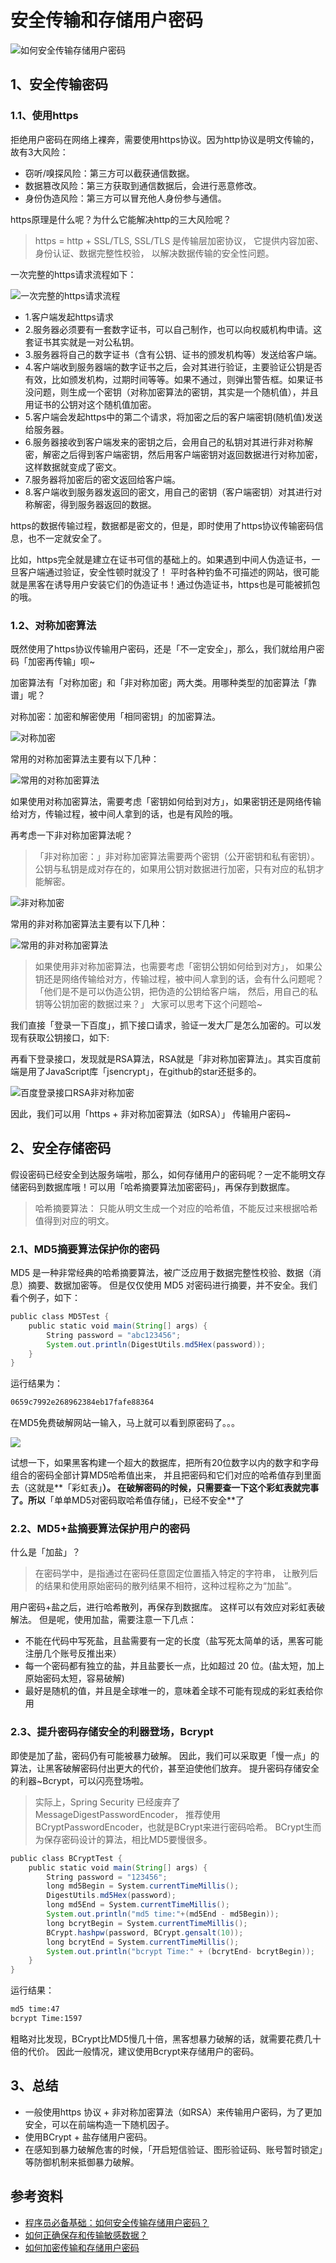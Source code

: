 # 安全传输和存储用户密码

![如何安全传输存储用户密码](./attachments/store-password.png)

## 1、安全传输密码

### 1.1、使用https

拒绝用户密码在网络上裸奔，需要使用https协议。因为http协议是明文传输的，故有3大风险：

- 窃听/嗅探风险：第三方可以截获通信数据。
- 数据篡改风险：第三方获取到通信数据后，会进行恶意修改。
- 身份伪造风险：第三方可以冒充他人身份参与通信。

https原理是什么呢？为什么它能解决http的三大风险呢？

> https = http + SSL/TLS, SSL/TLS 是传输层加密协议，
它提供内容加密、身份认证、数据完整性校验，
以解决数据传输的安全性问题。

一次完整的https请求流程如下：

![一次完整的https请求流程](./attachments/https.png)

- 1.客户端发起https请求
- 2.服务器必须要有一套数字证书，可以自己制作，也可以向权威机构申请。这套证书其实就是一对公私钥。
- 3.服务器将自己的数字证书（含有公钥、证书的颁发机构等）发送给客户端。
- 4.客户端收到服务器端的数字证书之后，会对其进行验证，主要验证公钥是否有效，比如颁发机构，过期时间等等。如果不通过，则弹出警告框。如果证书没问题，则生成一个密钥（对称加密算法的密钥，其实是一个随机值），并且用证书的公钥对这个随机值加密。
- 5.客户端会发起https中的第二个请求，将加密之后的客户端密钥(随机值)发送给服务器。
- 6.服务器接收到客户端发来的密钥之后，会用自己的私钥对其进行非对称解密，解密之后得到客户端密钥，然后用客户端密钥对返回数据进行对称加密，这样数据就变成了密文。
- 7.服务器将加密后的密文返回给客户端。
- 8.客户端收到服务器发返回的密文，用自己的密钥（客户端密钥）对其进行对称解密，得到服务器返回的数据。

https的数据传输过程，数据都是密文的，但是，即时使用了https协议传输密码信息，也不一定就安全了。

比如，https完全就是建立在证书可信的基础上的。如果遇到中间人伪造证书，一旦客户端通过验证，安全性顿时就没了！
平时各种钓鱼不可描述的网站，很可能就是黑客在诱导用户安装它们的伪造证书！通过伪造证书，https也是可能被抓包的哦。

### 1.2、对称加密算法

既然使用了https协议传输用户密码，还是「不一定安全」，那么，我们就给用户密码「加密再传输」呗~

加密算法有「对称加密」和「非对称加密」两大类。用哪种类型的加密算法「靠谱」呢？

对称加密：加密和解密使用「相同密钥」的加密算法。

![对称加密](./attachments/symmetrical-encryption.png)

常用的对称加密算法主要有以下几种：

![常用的对称加密算法](./attachments/common-symmetrical-encryption.png)

如果使用对称加密算法，需要考虑「密钥如何给到对方」，如果密钥还是网络传输给对方，传输过程，被中间人拿到的话，也是有风险的哦。

再考虑一下非对称加密算法呢？

> 「非对称加密：」非对称加密算法需要两个密钥（公开密钥和私有密钥）。
公钥与私钥是成对存在的，如果用公钥对数据进行加密，只有对应的私钥才能解密。

![非对称加密](./attachments/asymmetrical-encryption.png)

常用的非对称加密算法主要有以下几种：

![常用的非对称加密算法](./attachments/common-asymmetrical-encryption.png)

> 如果使用非对称加密算法，也需要考虑「密钥公钥如何给到对方」，
如果公钥还是网络传输给对方，传输过程，被中间人拿到的话，会有什么问题呢？
「他们是不是可以伪造公钥，把伪造的公钥给客户端，
然后，用自己的私钥等公钥加密的数据过来？」 大家可以思考下这个问题哈~

我们直接「登录一下百度」，抓下接口请求，验证一发大厂是怎么加密的。可以发现有获取公钥接口，如下:

再看下登录接口，发现就是RSA算法，RSA就是「非对称加密算法」。其实百度前端是用了JavaScript库「jsencrypt」，在github的star还挺多的。

![百度登录接口RSA非对称加密](./attachments/baidu-rsa.png)

因此，我们可以用「https + 非对称加密算法（如RSA）」 传输用户密码~

## 2、安全存储密码

假设密码已经安全到达服务端啦，那么，如何存储用户的密码呢？一定不能明文存储密码到数据库哦！可以用「哈希摘要算法加密密码」，再保存到数据库。

> 哈希摘要算法： 只能从明文生成一个对应的哈希值，不能反过来根据哈希值得到对应的明文。

### 2.1、MD5摘要算法保护你的密码

MD5 是一种非常经典的哈希摘要算法，被广泛应用于数据完整性校验、数据（消息）摘要、数据加密等。
但是仅仅使用 MD5 对密码进行摘要，并不安全。我们看个例子，如下：

```java
public class MD5Test {
    public static void main(String[] args) {
        String password = "abc123456";
        System.out.println(DigestUtils.md5Hex(password));
    }
}
```

运行结果为：

```bash
0659c7992e268962384eb17fafe88364
```

在MD5免费破解网站一输入，马上就可以看到原密码了。。。

![](./attachments/de-md5.png)

试想一下，如果黑客构建一个超大的数据库，把所有20位数字以内的数字和字母组合的密码全部计算MD5哈希值出来，
并且把密码和它们对应的哈希值存到里面去（这就是**「彩虹表」**）。
在破解密码的时候，只需要查一下这个彩虹表就完事了。所以**「单单MD5对密码取哈希值存储」，已经不安全**了

### 2.2、MD5+盐摘要算法保护用户的密码

什么是「加盐」？

> 在密码学中，是指通过在密码任意固定位置插入特定的字符串，
让散列后的结果和使用原始密码的散列结果不相符，这种过程称之为“加盐”。

用户密码+盐之后，进行哈希散列，再保存到数据库。
这样可以有效应对彩虹表破解法。
但是呢，使用加盐，需要注意一下几点：

- 不能在代码中写死盐，且盐需要有一定的长度（盐写死太简单的话，黑客可能注册几个账号反推出来）
- 每一个密码都有独立的盐，并且盐要长一点，比如超过 20 位。(盐太短，加上原始密码太短，容易破解)
- 最好是随机的值，并且是全球唯一的，意味着全球不可能有现成的彩虹表给你用

### 2.3、提升密码存储安全的利器登场，Bcrypt

即使是加了盐，密码仍有可能被暴力破解。
因此，我们可以采取更「慢一点」的算法，让黑客破解密码付出更大的代价，甚至迫使他们放弃。
提升密码存储安全的利器~Bcrypt，可以闪亮登场啦。

> 实际上，Spring Security 已经废弃了MessageDigestPasswordEncoder，
推荐使用BCryptPasswordEncoder，也就是BCrypt来进行密码哈希。
BCrypt生而为保存密码设计的算法，相比MD5要慢很多。

```java
public class BCryptTest {
    public static void main(String[] args) {
        String password = "123456";
        long md5Begin = System.currentTimeMillis();
        DigestUtils.md5Hex(password);
        long md5End = System.currentTimeMillis();
        System.out.println("md5 time:"+(md5End - md5Begin));
        long bcrytBegin = System.currentTimeMillis();
        BCrypt.hashpw(password, BCrypt.gensalt(10));
        long bcrytEnd = System.currentTimeMillis();
        System.out.println("bcrypt Time:" + (bcrytEnd- bcrytBegin));
    }
}
```

运行结果：

```bash
md5 time:47
bcrypt Time:1597
```

粗略对比发现，BCrypt比MD5慢几十倍，黑客想暴力破解的话，就需要花费几十倍的代价。
因此一般情况，建议使用Bcrypt来存储用户的密码。

## 3、总结

- 一般使用https 协议 + 非对称加密算法（如RSA）来传输用户密码，为了更加安全，可以在前端构造一下随机因子。
- 使用BCrypt + 盐存储用户密码。
- 在感知到暴力破解危害的时候，「开启短信验证、图形验证码、账号暂时锁定」等防御机制来抵御暴力破解。

## 参考资料

- [程序员必备基础：如何安全传输存储用户密码？](https://juejin.cn/post/6913331501887127566)
- [如何正确保存和传输敏感数据？](https://time.geekbang.org/column/article/239150)
- [如何加密传输和存储用户密码](https://juejin.cn/post/6844903604944371726)
